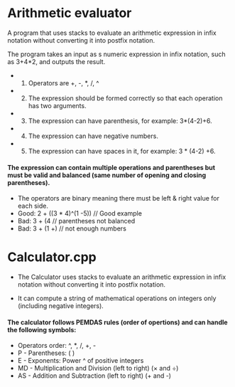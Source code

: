 # Arithmetic evaluator

A program that uses stacks to evaluate an arithmetic expression in infix notation without converting it into postfix notation.

The program takes an input as s numeric expression in infix notation, such as 3+4\*2, and outputs the result.

- 1.  Operators are +, -, \*, /, ^
- 2.  The expression should be formed correctly so that each operation has two arguments.
- 3.  The expression can have parenthesis, for example: 3\*(4-2)+6.
- 4.  The expression can have negative numbers.
- 5.  The expression can have spaces in it, for example: 3 \* (4-2) +6.

#### The expression can contain multiple operations and parentheses but must be valid and balanced (same number of opening and closing parentheses).

- The operators are binary meaning there must be left & right value for each side.
- Good: 2 + ((3 \* 4)^(1 -5)) // Good example
- Bad: 3 + (4 // parentheses not balanced
- Bad: 3 + (1 +) // not enough numbers

# Calculator.cpp

- The Calculator uses stacks to evaluate an arithmetic expression in infix notation without converting it into postfix notation.

- It can compute a string of mathematical operations on integers only (including negative integers).

#### The calculator follows PEMDAS rules (order of opertions) and can handle the following symbols:

- Operators order: ^, \*, /, +, -
- P - Parentheses: ( )
- E - Exponents: Power ^ of positive integers
- MD - Multiplication and Division (left to right) (× and ÷)
- AS - Addition and Subtraction (left to right) (+ and -)
